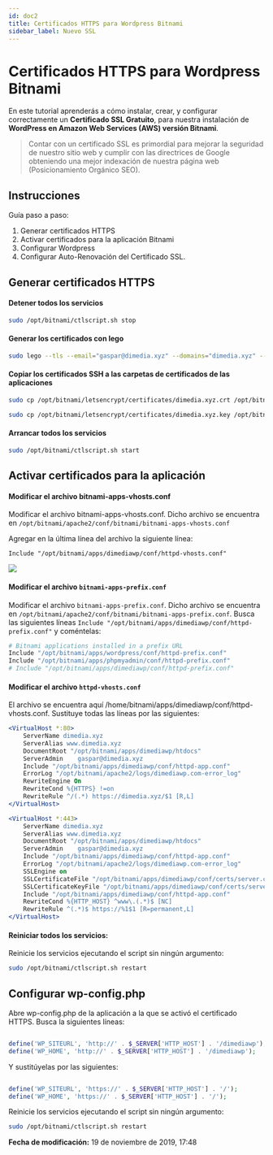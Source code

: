 ```yaml
---
id: doc2
title: Certificados HTTPS para Wordpress Bitnami
sidebar_label: Nuevo SSL
---
```


# Certificados HTTPS para Wordpress Bitnami
En este tutorial aprenderás a cómo instalar, crear, y configurar correctamente un **Certificado SSL Gratuito**, para nuestra instalación de **WordPress en Amazon Web Services (AWS) versión Bitnami**.

> Contar con un certificado SSL es primordial para mejorar la seguridad de nuestro sitio web y cumplir con las directrices de Google obteniendo una mejor indexación de nuestra página web (Posicionamiento Orgánico SEO).

## Instrucciones
Guía paso a paso:
1. Generar certificados HTTPS
2. Activar certificados para la aplicación Bitnami
3. Configurar Wordpress
4. Configurar Auto-Renovación del Certificado SSL.

## Generar certificados HTTPS 
#### Detener todos los servicios
```bash
sudo /opt/bitnami/ctlscript.sh stop
```

#### Generar los certificados con lego
```bash
sudo lego --tls --email="gaspar@dimedia.xyz" --domains="dimedia.xyz" --path="/opt/bitnami/letsencrypt" run
```

#### Copiar los certificados SSH a las carpetas de certificados de las aplicaciones
```bash
sudo cp /opt/bitnami/letsencrypt/certificates/dimedia.xyz.crt /opt/bitnami/apps/dimediawp/conf/certs/server.crt

sudo cp /opt/bitnami/letsencrypt/certificates/dimedia.xyz.key /opt/bitnami/apps/dimediawp/conf/certs/server.key
```

#### Arrancar todos los servicios
```bash
sudo /opt/bitnami/ctlscript.sh start
```

## Activar certificados para la aplicación
#### Modificar el archivo bitnami-apps-vhosts.conf
Modificar el archivo bitnami-apps-vhosts.conf. Dicho archivo se encuentra en `/opt/bitnami/apache2/conf/bitnami/bitnami-apps-vhosts.conf`

Agregar en la última línea del archivo la siguiente línea:
```
Include "/opt/bitnami/apps/dimediawp/conf/httpd-vhosts.conf"
```
 ![](src/img/img-doc2-01.png)

#### Modificar el archivo `bitnami-apps-prefix.conf`
Modificar el archivo `bitnami-apps-prefix.conf`. Dicho archivo se encuentra en `/opt/bitnami/apache2/conf/bitnami/bitnami-apps-prefix.conf`. Busca las siguientes líneas `Include "/opt/bitnami/apps/dimediawp/conf/httpd-prefix.conf"` y coméntelas:
```apache
# Bitnami applications installed in a prefix URL
Include "/opt/bitnami/apps/wordpress/conf/httpd-prefix.conf"
Include "/opt/bitnami/apps/phpmyadmin/conf/httpd-prefix.conf"
# Include "/opt/bitnami/apps/dimediawp/conf/httpd-prefix.conf"
```

#### Modificar el archivo `httpd-vhosts.conf`
El archivo se encuentra aquí /home/bitnami/apps/dimediawp/conf/httpd-vhosts.conf. Sustituye todas las líneas por las siguientes:
```apache
<VirtualHost *:80>
    ServerName dimedia.xyz
    ServerAlias www.dimedia.xyz
    DocumentRoot "/opt/bitnami/apps/dimediawp/htdocs"
    ServerAdmin    gaspar@dimedia.xyz
    Include "/opt/bitnami/apps/dimediawp/conf/httpd-app.conf"
    ErrorLog "/opt/bitnami/apache2/logs/dimediawp.com-error_log"
    RewriteEngine On
    RewriteCond %{HTTPS} !=on
    RewriteRule ^/(.*) https://dimedia.xyz/$1 [R,L]
</VirtualHost>

<VirtualHost *:443>
    ServerName dimedia.xyz
    ServerAlias www.dimedia.xyz
    DocumentRoot "/opt/bitnami/apps/dimediawp/htdocs"
    ServerAdmin    gaspar@dimedia.xyz
    Include "/opt/bitnami/apps/dimediawp/conf/httpd-app.conf"
    ErrorLog "/opt/bitnami/apache2/logs/dimediawp.com-error_log"
    SSLEngine on
    SSLCertificateFile "/opt/bitnami/apps/dimediawp/conf/certs/server.crt"
    SSLCertificateKeyFile "/opt/bitnami/apps/dimediawp/conf/certs/server.key"
    Include "/opt/bitnami/apps/dimediawp/conf/httpd-app.conf"
    RewriteCond %{HTTP_HOST} ^www\.(.*)$ [NC]
    RewriteRule ^(.*)$ https://%1$1 [R=permanent,L]
</VirtualHost>

```

#### Reiniciar todos los servicios:
Reinicie los servicios ejecutando el script sin ningún argumento:
```bash
sudo /opt/bitnami/ctlscript.sh restart
```

## Configurar wp-config.php
Abre wp-config.php de la aplicación a la que se activó el certificado HTTPS. Busca la siguientes líneas:
```php

define('WP_SITEURL', 'http://' . $_SERVER['HTTP_HOST'] . '/dimediawp');
define('WP_HOME', 'http://' . $_SERVER['HTTP_HOST'] . '/dimediawp');

```

Y sustitúyelas por las siguientes:
```php

define('WP_SITEURL', 'https://' . $_SERVER['HTTP_HOST'] . '/');
define('WP_HOME', 'https://' . $_SERVER['HTTP_HOST'] . '/');

```

Reinicie los servicios ejecutando el script sin ningún argumento:
```bash
sudo /opt/bitnami/ctlscript.sh restart
```

**Fecha de modificación:** 19 de noviembre de 2019, 17:48 